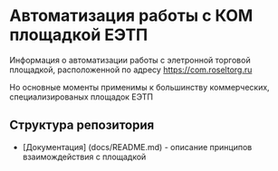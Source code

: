 # Автоматизация работы с КОМ площадкой ЕЭТП

Информация о автоматизации работы с элетронной торговой площадкой, расположенной по адресу https://com.roseltorg.ru

Но основные моменты применимы к большинству коммерческих, специализированых площадок ЕЭТП

## Структура репозитория

* [Документация] (docs/README.md) - описание принципов взаимождействия с площадкой



